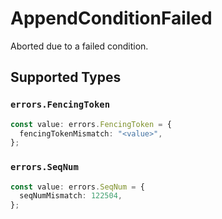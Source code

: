 # AppendConditionFailed

Aborted due to a failed condition.


## Supported Types

### `errors.FencingToken`

```typescript
const value: errors.FencingToken = {
  fencingTokenMismatch: "<value>",
};
```

### `errors.SeqNum`

```typescript
const value: errors.SeqNum = {
  seqNumMismatch: 122504,
};
```

